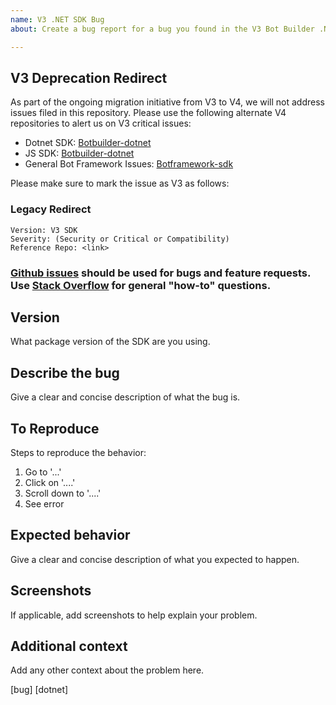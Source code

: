 ```yaml
---
name: V3 .NET SDK Bug
about: Create a bug report for a bug you found in the V3 Bot Builder .NET SDK

---
```


## V3 Deprecation Redirect
As part of the ongoing migration initiative from V3 to V4, we will not address issues filed in this repository.
Please use the following alternate V4 repositories to alert us on V3 critical issues:

* Dotnet SDK: [Botbuilder-dotnet](https://github.com/microsoft/botbuilder-dotnet/issues)
* JS SDK: [Botbuilder-dotnet](https://github.com/microsoft/botbuilder-js/issues)
* General Bot Framework Issues: [Botframework-sdk](https://github.com/microsoft/botframework-sdk/issues)

Please make sure to mark the issue as V3 as follows:

### Legacy Redirect
```
Version: V3 SDK
Severity: (Security or Critical or Compatibility)
Reference Repo: <link>
```


### [Github issues](https://github.com/Microsoft/botbuilder-dotnet/issues) should be used for bugs and feature requests. Use [Stack Overflow](https://stackoverflow.com/questions/tagged/botframework) for general "how-to" questions. 

## Version
What package version of the SDK are you using.

## Describe the bug
Give a clear and concise description of what the bug is.

## To Reproduce
Steps to reproduce the behavior:
1. Go to '...'
2. Click on '....'
3. Scroll down to '....'
4. See error

## Expected behavior
Give a clear and concise description of what you expected to happen.

## Screenshots
If applicable, add screenshots to help explain your problem.

## Additional context
Add any other context about the problem here.

[bug]
[dotnet]

